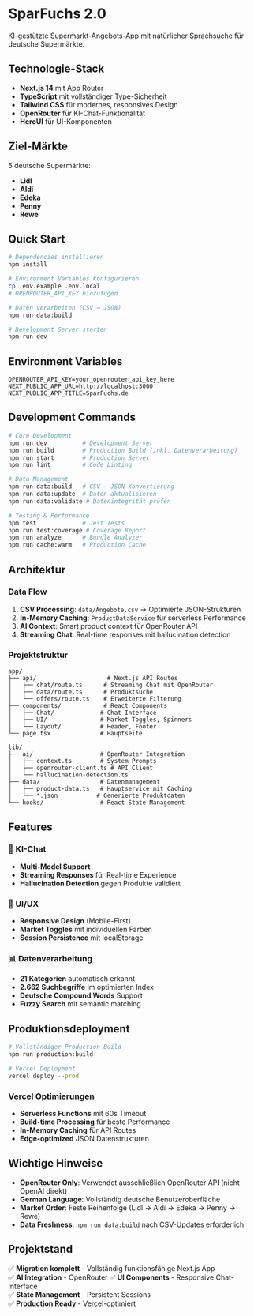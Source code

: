 # SparFuchs 2.0

KI-gestützte Supermarkt-Angebots-App mit natürlicher Sprachsuche für deutsche Supermärkte.

## Technologie-Stack

- **Next.js 14** mit App Router
- **TypeScript** mit vollständiger Type-Sicherheit
- **Tailwind CSS** für modernes, responsives Design
- **OpenRouter** für KI-Chat-Funktionalität
- **HeroUI** für UI-Komponenten

## Ziel-Märkte

5 deutsche Supermärkte:
- **Lidl** 
- **Aldi** 
- **Edeka** 
- **Penny** 
- **Rewe** 

## Quick Start

```bash
# Dependencies installieren
npm install

# Environment Variables konfigurieren
cp .env.example .env.local
# OPENROUTER_API_KEY hinzufügen

# Daten verarbeiten (CSV → JSON)
npm run data:build

# Development Server starten
npm run dev
```

## Environment Variables

```env
OPENROUTER_API_KEY=your_openrouter_api_key_here
NEXT_PUBLIC_APP_URL=http://localhost:3000
NEXT_PUBLIC_APP_TITLE=SparFuchs.de
```

## Development Commands

```bash
# Core Development
npm run dev          # Development Server
npm run build        # Production Build (inkl. Datenverarbeitung)
npm run start        # Production Server
npm run lint         # Code Linting

# Data Management
npm run data:build   # CSV → JSON Konvertierung
npm run data:update  # Daten aktualisieren
npm run data:validate # Datenintegrität prüfen

# Testing & Performance
npm test             # Jest Tests
npm run test:coverage # Coverage Report
npm run analyze      # Bundle Analyzer
npm run cache:warm   # Production Cache
```

## Architektur

### Data Flow
1. **CSV Processing**: `data/Angebote.csv` → Optimierte JSON-Strukturen
2. **In-Memory Caching**: `ProductDataService` für serverless Performance
3. **AI Context**: Smart product context für OpenRouter API
4. **Streaming Chat**: Real-time responses mit hallucination detection

### Projektstruktur

```
app/
├── api/                    # Next.js API Routes
│   ├── chat/route.ts      # Streaming Chat mit OpenRouter
│   ├── data/route.ts      # Produktsuche
│   └── offers/route.ts    # Erweiterte Filterung
├── components/            # React Components
│   ├── Chat/             # Chat Interface
│   ├── UI/               # Market Toggles, Spinners
│   └── Layout/           # Header, Footer
└── page.tsx              # Hauptseite

lib/
├── ai/                   # OpenRouter Integration
│   ├── context.ts        # System Prompts
│   ├── openrouter-client.ts # API Client
│   └── hallucination-detection.ts
├── data/                 # Datenmanagement
│   ├── product-data.ts   # Hauptservice mit Caching
│   └── *.json           # Generierte Produktdaten
└── hooks/                # React State Management
```

## Features

### 🤖 KI-Chat
- **Multi-Model Support** 
- **Streaming Responses** für Real-time Experience
- **Hallucination Detection** gegen Produkte validiert

### 🎨 UI/UX
- **Responsive Design** (Mobile-First)
- **Market Toggles** mit individuellen Farben
- **Session Persistence** mit localStorage

### 📊 Datenverarbeitung
- **21 Kategorien** automatisch erkannt
- **2.662 Suchbegriffe** im optimierten Index
- **Deutsche Compound Words** Support
- **Fuzzy Search** mit semantic matching

## Produktionsdeployment

```bash
# Vollständiger Production Build
npm run production:build

# Vercel Deployment
vercel deploy --prod
```

### Vercel Optimierungen
- **Serverless Functions** mit 60s Timeout
- **Build-time Processing** für beste Performance
- **In-Memory Caching** für API Routes
- **Edge-optimized** JSON Datenstrukturen

## Wichtige Hinweise

- **OpenRouter Only**: Verwendet ausschließlich OpenRouter API (nicht OpenAI direkt)
- **German Language**: Vollständig deutsche Benutzeroberfläche
- **Market Order**: Feste Reihenfolge (Lidl → Aldi → Edeka → Penny → Rewe)
- **Data Freshness**: `npm run data:build` nach CSV-Updates erforderlich

## Projektstand

✅ **Migration komplett** - Vollständig funktionsfähige Next.js App  
✅ **AI Integration** - OpenRouter 
✅ **UI Components** - Responsive Chat-Interface  
✅ **State Management** - Persistent Sessions  
✅ **Production Ready** - Vercel-optimiert